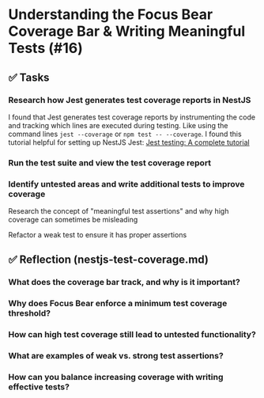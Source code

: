 # Understanding the Focus Bear Coverage Bar & Writing Meaningful Tests (#16)

## ✅ Tasks

### Research how Jest generates test coverage reports in NestJS
I found that Jest generates test coverage reports by instrumenting the code and tracking which lines are executed during testing. Like using the command lines `jest --coverage` or `npm test -- --coverage`. I found this tutorial helpful for setting up NestJS Jest: [Jest testing: A complete tutorial](https://www.testim.io/blog/jest-testing-a-helpful-introductory-tutorial/)

### Run the test suite and view the test coverage report

### Identify untested areas and write additional tests to improve coverage

Research the concept of "meaningful test assertions" and why high coverage can sometimes be misleading

Refactor a weak test to ensure it has proper assertions

## ✅ Reflection (nestjs-test-coverage.md)
### What does the coverage bar track, and why is it important?
### Why does Focus Bear enforce a minimum test coverage threshold?
### How can high test coverage still lead to untested functionality?
### What are examples of weak vs. strong test assertions?
### How can you balance increasing coverage with writing effective tests?
